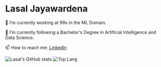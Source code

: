 # Lasal Jayawardena

<div style="dislay:flex; flex-direction:column">


🔭 I’m currently working at 99x in the ML Domain.

🌱 I’m currently following a Bachelor's Degree in Artificial Intelligence and Data Science.

📫 How to reach me: <a href="https://www.linkedin.com/in/lasal-jayawardena/">LinkedIn<a/>


<div style="justify-content:center">
  
 <image alt="Lasal's GitHub stats" src="https://github-readme-stats.vercel.app/api?username=LasalJayawardena&show_icons=true&theme=algolia&count_private=true"/>
 
 <img alt="Top Lang" src="https://github-readme-stats.vercel.app/api/top-langs/?username=LasalJayawardena&langs_count=3&theme=algolia&count_private=true"/>
</div>
